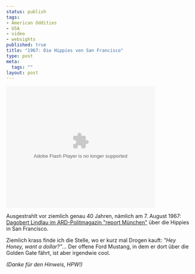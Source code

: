 ```yaml
--- 
status: publish
tags: 
- American Oddities
- USA
- video
- websights
published: true
title: "1967: Die Hippies von San Francisco"
type: post
meta: 
  tags: ""
layout: post
---
```

<embed style="width:400px; height:326px;" id="VideoPlayback" type="application/x-shockwave-flash" src="http://video.google.com/googleplayer.swf?docId=9008152581261098624&hl=en" flashvars=""> </embed>

Ausgestrahlt vor ziemlich genau 40 Jahren, nämlich am 7. August 1967: <a href="http://www.br-online.de/daserste/report/geschichte/01.shtml">Dagobert Lindlau im ARD-Politmagazin "report München"</a> über die Hippies in San Francisco.

Ziemlich krass finde ich die Stelle, wo er kurz mal Drogen kauft: <em>"Hey Honey, want a dollar?"</em>... Der offene Ford Mustang, in dem er dort über die Golden Gate fährt, ist aber irgendwie cool.

<em>(Danke für den Hinweis, HPW!)</em>
